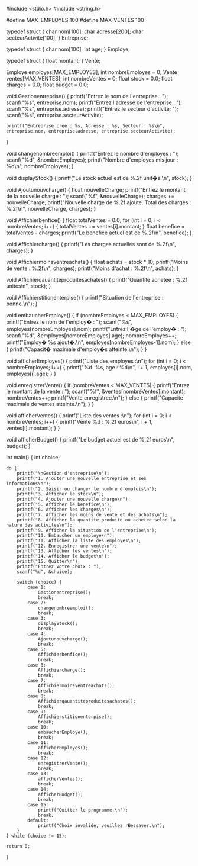 #include <stdio.h>
#include <string.h>

#define MAX_EMPLOYES 100
#define MAX_VENTES 100


typedef struct {
    char nom[100];
    char adresse[200];
    char secteurActivite[100];
} Entreprise;

typedef struct {
    char nom[100];
    int age;
} Employe;

typedef struct {
    float montant;
} Vente;


Employe employes[MAX_EMPLOYES];
int nombreEmployes = 0;
Vente ventes[MAX_VENTES];
int nombreVentes = 0;
float stock = 0.0;
float charges = 0.0;
float budget = 0.0;

void Gestionentreprise() {
    printf("Entrez le nom de l'entreprise : ");
    scanf("%s", entreprise.nom);
    printf("Entrez l'adresse de l'entreprise : ");
    scanf("%s", entreprise.adresse);
    printf("Entrez le secteur d'activite: ");
    scanf("%s", entreprise.secteurActivite);

    printf("Entreprise cree : %s, Adresse : %s, Secteur : %s\n", entreprise.nom, entreprise.adresse, entreprise.secteurActivite);
}


void changenombreemploi() {
    printf("Entrez le nombre d'employes : ");
    scanf("%d", &nombreEmployes);
    printf("Nombre d'employes mis  jour : %d\n", nombreEmployes);
}


void displayStock() {
    printf("Le stock actuel est de %.2f unit�s.\n", stock);
}

void Ajoutunouvcharge() {
    float nouvelleCharge;
    printf("Entrez le montant de la nouvelle charge : ");
    scanf("%f", &nouvelleCharge);
    charges += nouvelleCharge;
    printf("Nouvelle charge de %.2f ajoute. Total des charges : %.2f\n", nouvelleCharge, charges);
}


void Affichierbenfice() {
    float totalVentes = 0.0;
    for (int i = 0; i < nombreVentes; i++) {
        totalVentes += ventes[i].montant;
    }
    float benefice = totalVentes - charges;
    printf("Le benefice actuel est de %.2f\n", benefice);
}

void Affichiercharge() {
    printf("Les charges actuelles sont de %.2f\n", charges);
}


void Affichiermoinsventreachats() {
    float achats = stock * 10;
    printf("Moins de vente : %.2f\n", charges);
    printf("Moins d'achat : %.2f\n", achats);
}

void Affichierqauantiteproduitesachates() {
    printf("Quantite achetee : %.2f unites\n", stock);
}

void Affichierstitionenterpise() {
    printf("Situation de l'entreprise : bonne.\n");
}

void embaucherEmploye() {
    if (nombreEmployes < MAX_EMPLOYES) {
        printf("Entrez le nom de l'employ� : ");
        scanf("%s", employes[nombreEmployes].nom);
        printf("Entrez l'�ge de l'employ� : ");
        scanf("%d", &employes[nombreEmployes].age);
        nombreEmployes++;
        printf("Employ� %s ajout�.\n", employes[nombreEmployes-1].nom);
    } else {
        printf("Capacit� maximale d'employ�s atteinte.\n");
    }
}


void afficherEmployes() {
    printf("Liste des employes :\n");
    for (int i = 0; i < nombreEmployes; i++) {
        printf("%d. %s, age : %d\n", i + 1, employes[i].nom, employes[i].age);
    }
}


void enregistrerVente() {
    if (nombreVentes < MAX_VENTES) {
        printf("Entrez le montant de la vente : ");
        scanf("%f", &ventes[nombreVentes].montant);
        nombreVentes++;
        printf("Vente enregistree.\n");
    } else {
        printf("Capacite maximale de ventes atteinte.\n");
    }
}

void afficherVentes() {
    printf("Liste des ventes :\n");
    for (int i = 0; i < nombreVentes; i++) {
        printf("Vente %d : %.2f euros\n", i + 1, ventes[i].montant);
    }
}

void afficherBudget() {
    printf("Le budget actuel est de %.2f euros\n", budget);
}

int main() {
    int choice;

    do {
        printf("\nGestion d'entreprise\n");
        printf("1. Ajouter une nouvelle entreprise et ses informations\n");
        printf("2. Saisir ou changer le nombre d'emplois\n");
        printf("3. Afficher le stock\n");
        printf("4. Ajouter une nouvelle charge\n");
        printf("5. Afficher le benefice\n");
        printf("6. Afficher les charges\n");
        printf("7. Afficher les moins de vente et des achats\n");
        printf("8. Afficher la quantite produite ou achetee selon la nature des activites\n");
        printf("9. Afficher la situation de l'entreprise\n");
        printf("10. Embaucher un employe\n");
        printf("11. Afficher la liste des employes\n");
        printf("12. Enregistrer une vente\n");
        printf("13. Afficher les ventes\n");
        printf("14. Afficher le budget\n");
        printf("15. Quitter\n");
        printf("Entrez votre choix : ");
        scanf("%d", &choice);

        switch (choice) {
            case 1:
                Gestionentreprise();
                break;
            case 2:
                changenombreemploi();
                break;
            case 3:
                displayStock();
                break;
            case 4:
                Ajoutunouvcharge();
                break;
            case 5:
                Affichierbenfice();
                break;
            case 6:
                Affichiercharge();
                break;
            case 7:
                Affichiermoinsventreachats();
                break;
            case 8:
                Affichierqauantiteproduitesachates();
                break;
            case 9:
                Affichierstitionenterpise();
                break;
            case 10:
                embaucherEmploye();
                break;
            case 11:
                afficherEmployes();
                break;
            case 12:
                enregistrerVente();
                break;
            case 13:
                afficherVentes();
                break;
            case 14:
                afficherBudget();
                break;
            case 15:
                printf("Quitter le programme.\n");
                break;
            default:
                printf("Choix invalide, veuillez r�essayer.\n");
        }
    } while (choice != 15);

    return 0;
}
